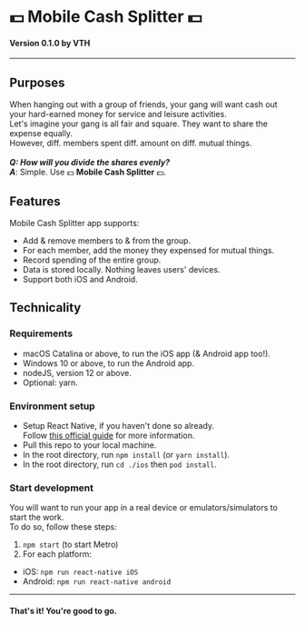 # 💵 Mobile Cash Splitter 💵
#### Version 0.1.0 by VTH

---
## Purposes

When hanging out with a group of friends, your gang will want cash out your hard-earned money for service and leisure activities. \
Let's imagine your gang is all fair and square. They want to share the expense equally. \
However, diff. members spent diff. amount on diff. mutual things. \
\
**_Q: How will you divide the shares evenly?_**\
**_A_**: Simple. Use 💵 **Mobile Cash Splitter** 💵.


## Features

Mobile Cash Splitter app supports: 
- Add & remove members to & from the group. 
- For each member, add the money they expensed for mutual things. 
- Record spending of the entire group. 
- Data is stored locally. Nothing leaves users' devices. 
- Support both iOS and Android.


## Technicality
### Requirements
- macOS Catalina or above, to run the iOS app (& Android app too!).
- Windows 10 or above, to run the Android app.
- nodeJS, version 12 or above. 
- Optional: yarn.

### Environment setup
- Setup React Native, if you haven't done so already. \
Follow [this official guide](https://reactnative.dev/docs/environment-setup) for more information.
- Pull this repo to your local machine. 
- In the root directory, run `npm install` (or `yarn install`).
- In the root directory, run `cd ./ios` then `pod install`.

### Start development
You will want to run your app in a real device or emulators/simulators to start the work. \
To do so, follow these steps:
1. `npm start` (to start Metro)
2. For each platform:
  - iOS: `npm run react-native iOS`
  - Android: `npm run react-native android`
  
---
#### That's it! You're good to go.

